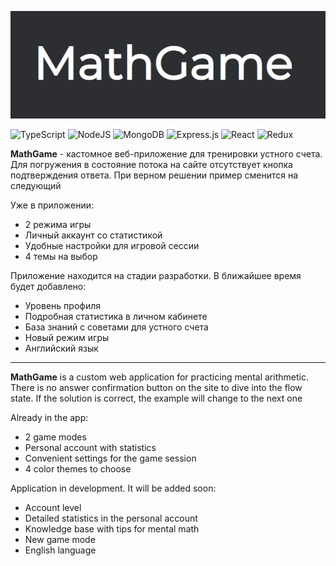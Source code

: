 [![img_1.png](public/assets/Logo.png)](https://math-game-sepia.vercel.app/)

![TypeScript](https://img.shields.io/badge/typescript-%23007ACC.svg?style=for-the-badge&logo=typescript&logoColor=white)
![NodeJS](https://img.shields.io/badge/node.js-6DA55F?style=for-the-badge&logo=node.js&logoColor=white)
![MongoDB](https://img.shields.io/badge/MongoDB-%234ea94b.svg?style=for-the-badge&logo=mongodb&logoColor=white)
![Express.js](https://img.shields.io/badge/express.js-%23404d59.svg?style=for-the-badge&logo=express&logoColor=%2361DAFB)
![React](https://img.shields.io/badge/react-%2320232a.svg?style=for-the-badge&logo=react&logoColor=%2361DAFB)
![Redux](https://img.shields.io/badge/redux-%23593d88.svg?style=for-the-badge&logo=redux&logoColor=white)

**MathGame** - кастомное веб-приложение для тренировки устного счета. Для погружения в состояние потока на сайте отсутствует кнопка подтверждения ответа. При верном решении пример сменится на следующий

Уже в приложении:

- 2 режима игры
- Личный аккаунт со статистикой
- Удобные настройки для игровой сессии
- 4 темы на выбор

Приложение находится на стадии разработки. В ближайшее время будет добавлено:

- Уровень профиля
- Подробная статистика в личном кабинете
- База знаний с советами для устного счета
- Новый режим игры
- Английский язык

---

**MathGame** is a custom web application for practicing mental arithmetic. There is no answer confirmation button on the site to dive into the flow state. If the solution is correct, the example will change to the next one

Already in the app:

- 2 game modes
- Personal account with statistics
- Convenient settings for the game session
- 4 color themes to choose

Application in development. It will be added soon:

- Account level
- Detailed statistics in the personal account
- Knowledge base with tips for mental math
- New game mode
- English language
